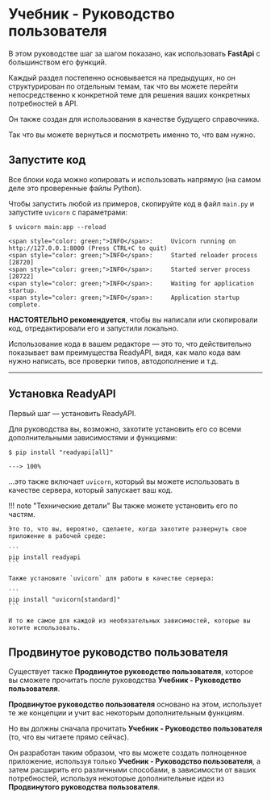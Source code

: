 # Учебник - Руководство пользователя

В этом руководстве шаг за шагом показано, как использовать **FastApi** с большинством его функций.

Каждый раздел постепенно основывается на предыдущих, но он структурирован по отдельным темам, так что вы можете перейти непосредственно к конкретной теме для решения ваших конкретных потребностей в API.

Он также создан для использования в качестве будущего справочника.

Так что вы можете вернуться и посмотреть именно то, что вам нужно.

## Запустите код

Все блоки кода можно копировать и использовать напрямую (на самом деле это проверенные файлы Python).

Чтобы запустить любой из примеров, скопируйте код в файл `main.py` и запустите `uvicorn` с параметрами:

<div class="termy">

```console
$ uvicorn main:app --reload

<span style="color: green;">INFO</span>:     Uvicorn running on http://127.0.0.1:8000 (Press CTRL+C to quit)
<span style="color: green;">INFO</span>:     Started reloader process [28720]
<span style="color: green;">INFO</span>:     Started server process [28722]
<span style="color: green;">INFO</span>:     Waiting for application startup.
<span style="color: green;">INFO</span>:     Application startup complete.
```

</div>

**НАСТОЯТЕЛЬНО рекомендуется**, чтобы вы написали или скопировали код, отредактировали его и запустили локально.

Использование кода в вашем редакторе — это то, что действительно показывает вам преимущества ReadyAPI, видя, как мало кода вам нужно написать, все проверки типов, автодополнение и т.д.

---

## Установка ReadyAPI

Первый шаг — установить ReadyAPI.

Для руководства вы, возможно, захотите установить его со всеми дополнительными зависимостями и функциями:

<div class="termy">

```console
$ pip install "readyapi[all]"

---> 100%
```

</div>

...это также включает `uvicorn`, который вы можете использовать в качестве сервера, который запускает ваш код.

!!! note "Технические детали"
    Вы также можете установить его по частям.

    Это то, что вы, вероятно, сделаете, когда захотите развернуть свое приложение в рабочей среде:

    ```
    pip install readyapi
    ```

    Также установите `uvicorn` для работы в качестве сервера:

    ```
    pip install "uvicorn[standard]"
    ```

    И то же самое для каждой из необязательных зависимостей, которые вы хотите использовать.

## Продвинутое руководство пользователя

Существует также **Продвинутое руководство пользователя**, которое вы сможете прочитать после руководства **Учебник - Руководство пользователя**.

**Продвинутое руководство пользователя** основано на этом, использует те же концепции и учит вас некоторым дополнительным функциям.

Но вы должны сначала прочитать **Учебник - Руководство пользователя** (то, что вы читаете прямо сейчас).

Он разработан таким образом, что вы можете создать полноценное приложение, используя только **Учебник - Руководство пользователя**, а затем расширить его различными способами, в зависимости от ваших потребностей, используя некоторые дополнительные идеи из **Продвинутого руководства пользователя**.
